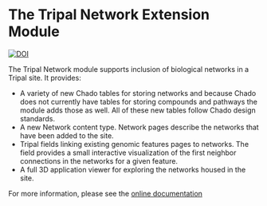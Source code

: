 The Tripal Network Extension Module
===================================

[![DOI](https://zenodo.org/badge/58517985.svg)](https://zenodo.org/badge/latestdoi/58517985)


The Tripal Network module supports inclusion of biological networks in a Tripal site. It provides:

- A variety of new Chado tables for storing networks and because Chado does not currently have tables for storing compounds and pathways the module adds those as well.  All of these new tables follow Chado design standards.
- A new Network content type.  Network pages describe the networks that have been added to the site.
- Tripal fields linking existing genomic features pages to networks.  The field provides a small interactive visualization of the first neighbor connections in the networks for a given feature.
- A full 3D application viewer for exploring the networks housed in the site.

For more information, please see the [online documentation](https://tripal-network.readthedocs.io/en/latest/)
